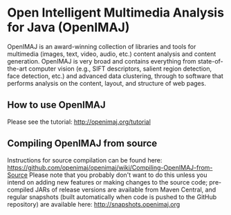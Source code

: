 # Open Intelligent Multimedia Analysis for Java (OpenIMAJ)

OpenIMAJ is an award-winning collection of libraries and tools for multimedia (images, text, video, audio, etc.) content analysis and content generation. OpenIMAJ is very broad and contains everything from state-of-the-art computer vision (e.g., SIFT descriptors, salient region detection, face detection, etc.) and advanced data clustering, through to software that performs analysis on the content, layout, and structure of web pages.

## How to use OpenIMAJ

Please see the tutorial: http://openimaj.org/tutorial

## Compiling OpenIMAJ from source

Instructions for source compilation can be found here: https://github.com/openimaj/openimaj/wiki/Compiling-OpenIMAJ-from-Source
Please note that you probably don't want to do this unless you intend on adding new features or making changes to the source code; pre-compiled JARs of release versions are available from Maven Central, and regular snapshots (built automatically when code is pushed to the GitHub repository) are available here: http://snapshots.openimaj.org
